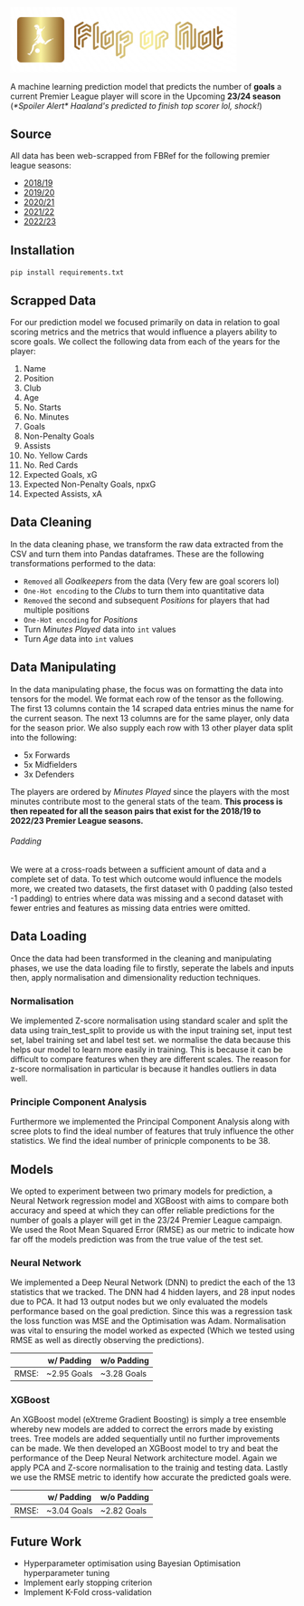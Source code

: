 <img src="https://github.com/RJCE0/Flop_or_not/blob/main/logo.PNG" width="400">

A machine learning prediction model that predicts the number of **goals** a current Premier League player will score in the Upcoming **23/24 season** 
(*\*Spoiler Alert\*  Haaland's predicted to finish top scorer lol, shock!*)

## Source
All data has been web-scrapped from FBRef for the following premier league seasons:
* [2018/19](https://fbref.com/en/comps/9/2018-2019/stats/2018-2019-Premier-League-Stats "Premier League player data from 2018/19")
* [2019/20](https://fbref.com/en/comps/9/2019-2020/stats/2019-2020-Premier-League-Stats "Premier League player data from 2019/20")
* [2020/21](https://fbref.com/en/comps/9/2020-2021/stats/2020-2021-Premier-League-Stats "Premier League player data from 2020/21")
* [2021/22](https://fbref.com/en/comps/9/2021-2022/stats/2021-2022-Premier-League-Stats "Premier League player data from 2021/22")
* [2022/23](https://fbref.com/en/comps/9/2022-2023/stats/2022-2023-Premier-League-Stats "Premier League player data from 2022/23")


## Installation

`pip install requirements.txt`

## Scrapped Data
For our prediction model we focused primarily on data in relation to goal scoring metrics and the metrics that would influence a players ability to score goals. We collect the following data from each of the years for the player:

1. Name
2. Position
3. Club
4. Age
5. No. Starts
6. No. Minutes
7. Goals
8. Non-Penalty Goals
9. Assists
10. No. Yellow Cards
11. No. Red Cards
12. Expected Goals, xG
13. Expected Non-Penalty Goals, npxG
14. Expected Assists, xA

## Data Cleaning
In the data cleaning phase, we transform the raw data extracted from the CSV and turn them into Pandas dataframes.
These are the following transformations performed to the data:
* `Removed` all *Goalkeepers* from the data (Very few are goal scorers lol)
* `One-Hot encoding` to the *Clubs* to turn them into quantitative data
* `Removed` the second and subsequent *Positions* for players that had multiple positions
* `One-Hot encoding` for *Positions*
* Turn *Minutes Played* data into `int` values
* Turn *Age* data into `int` values
  

## Data Manipulating
In the data manipulating phase, the focus was on formatting the data into tensors for the model. We format each row of the tensor as the following. The first 13 columns contain the 14 scraped data entries minus the name for the current season. The next 13 columns are for the same player, only data for the season prior. We also supply each row with 13 other player data split into the following: 

- 5x Forwards
- 5x Midfielders
- 3x Defenders   

The players are ordered by *Minutes Played* since the players with the most minutes contribute most to the general stats of the team. 
**This process is then repeated for all the season pairs that exist for the 2018/19 to 2022/23 Premier League seasons.**

###### Padding
We were at a cross-roads between a sufficient amount of data and a complete set of data. To test which outcome would influence the models more, we created two datasets, the first dataset with 0 padding (also tested -1 padding) to entries where data was missing and a second dataset with fewer entries and features as missing data entries were omitted.  

## Data Loading
Once the data had been transformed in the cleaning and manipulating phases, we use the data loading file to firstly, seperate the labels and inputs then, apply normalisation and dimensionality reduction techniques. 
### Normalisation
We implemented Z-score normalisation using standard scaler and split the data using train_test_split to provide us with the input training set, input test set, label training set and label test set. we normalise the data because this helps our model to learn more easily in training. This is because it can be difficult to compare features when they are different scales. The reason for z-score normalisation in particular is because it handles outliers in data well. 
### Principle Component Analysis
Furthermore we implemented the Principal Component Analysis along with scree plots to find the ideal number of features that truly influence the other statistics. We find the ideal number of prinicple components to be 38. 
## Models
We opted to experiment between two primary models for prediction, a Neural Network regression model and XGBoost with aims to compare both accuracy and speed at which they can offer reliable predictions for the number of goals a player will get in the 23/24 Premier League campaign. We used the Root Mean Squared Error (RMSE) as our metric to indicate how far off the models prediction was from the true value of the test set. 
### Neural Network
We implemented a Deep Neural Network (DNN) to predict the each of the 13 statistics that we tracked. The DNN had 4 hidden layers, and 28 input nodes due to PCA. It had 13 output nodes but we only evaluated the models performance based on the goal prediction. 
Since this was a regression task the loss function was MSE and the Optimisation was Adam. Normalisation was vital to ensuring the model worked as expected (Which we tested using RMSE as well as directly observing the predictions).

|      | w/ Padding  | w/o Padding |
| ---- |:-----------:|:------------|
| RMSE:| ~2.95 Goals | ~3.28 Goals |

### XGBoost
An XGBoost model (eXtreme Gradient Boosting) is simply a tree ensemble whereby new models are added to correct the errors made by existing trees. Tree models are added sequentially until no further improvements can be made. 
We then developed an XGBoost model to try and beat the performance of the Deep Neural Network architecture model. Again we apply PCA and Z-score normalisation to the trainig and testing data. Lastly we use the RMSE metric to identify how accurate the predicted goals were.

|      | w/ Padding  | w/o Padding |
| ---- |:-----------:|:------------|
| RMSE:| ~3.04 Goals | ~2.82 Goals |


## Future Work 
- Hyperparameter optimisation using Bayesian Optimisation hyperparameter tuning
- Implement early stopping criterion
- Implement K-Fold cross-validation
